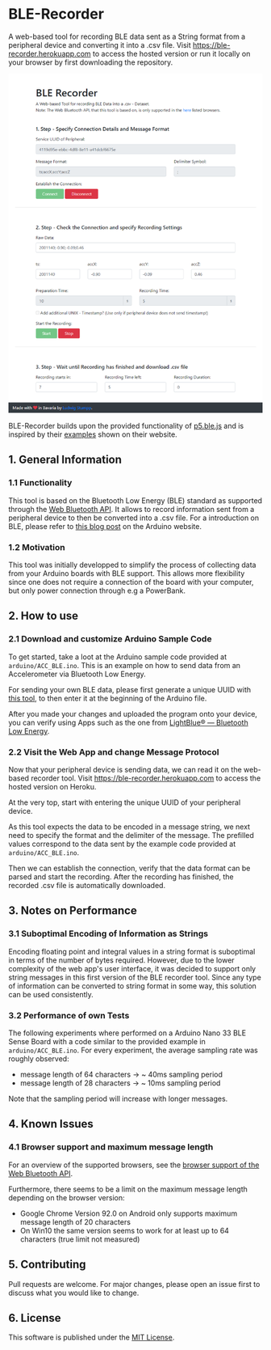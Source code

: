 # BLE-Recorder
A web-based tool for recording BLE data sent as a String format from a peripheral device and converting it into a .csv file. Visit https://ble-recorder.herokuapp.com to access the hosted version or run it locally on your browser by first downloading the repository.

![Screenshot of the website](media/screenshot.png "BLE-Recorder")

BLE-Recorder builds upon the provided functionality of [p5.ble.js](https://github.com/ITPNYU/p5.ble.js) and is inspired by their [examples](https://itpnyu.github.io/p5ble-website/docs/quick-start) shown on their website.

## 1. General Information

### 1.1 Functionality
This tool is based on the Bluetooth Low Energy (BLE) standard as supported through the [Web Bluetooth API]("https://developer.mozilla.org/en-US/docs/Web/API/Web_Bluetooth_API"). It allows to record information sent from a peripheral device to then be converted into a .csv file. For a introduction on BLE, please refer to [this blog post]("https://www.arduino.cc/en/Reference/ArduinoBLE") on the Arduino website.

### 1.2 Motivation
This tool was initially developped to simplify the process of collecting data from your Arduino boards with BLE support. This allows more flexibility since one does not require a connection of the board with your computer, but only power connection through e.g a PowerBank.

## 2. How to use

### 2.1 Download and customize Arduino Sample Code
To get started, take a loot at the Arduino sample code provided at `arduino/ACC_BLE.ino`. This is an example on how to send data from an Accelerometer via Bluetooth Low Energy.

For sending your own BLE data, please first generate a unique UUID with [this tool](https://www.uuidgenerator.net/), to then enter it at the beginning of the Arduino file.

After you made your changes and uploaded the program onto your device, you can verify using Apps such as the one from [LightBlue® — Bluetooth Low Energy](https://play.google.com/store/apps/details?id=com.punchthrough.lightblueexplorer&hl=de&gl=US).

### 2.2 Visit the Web App and change Message Protocol
Now that your peripheral device is sending data, we can read it on the web-based recorder tool. Visit https://ble-recorder.herokuapp.com to access the hosted version on Heroku.

At the very top, start with entering the unique UUID of your peripheral device.

As this tool expects the data to be encoded in a message string, we next need to specify the format and the delimiter of the message. The prefilled values correspond to the data sent by the example code provided at `arduino/ACC_BLE.ino`.

Then we can establish the connection, verify that the data format can be parsed and start the recording. After the recording has finished, the recorded .csv file is automatically downloaded.

## 3. Notes on Performance

### 3.1 Suboptimal Encoding of Information as Strings
Encoding floating point and integral values in a string format is suboptimal in terms of the number of bytes required.
However, due to the lower complexity of the web app's user interface, it was decided to support only string messages in this first version of the BLE recorder tool.
Since any type of information can be converted to string format in some way, this solution can be used consistently.

### 3.2 Performance of own Tests
The following experiments where performed on a Arduino Nano 33 BLE Sense Board with a code similar to the provided example in `arduino/ACC_BLE.ino`.
For every experiment, the average sampling rate was roughly observed:
- message length of 64 characters -> ~ 40ms sampling period
- message length of 28 characters -> ~ 10ms sampling period

Note that the sampling period will increase with longer messages.

## 4. Known Issues

### 4.1 Browser support and maximum message length
For an overview of the supported browsers, see the [browser support of the Web Bluetooth API](https://developer.mozilla.org/en-US/docs/Web/API/Web_Bluetooth_API).

Furthermore, there seems to be a limit on the maximum message length depending on the browser version:
- Google Chrome Version 92.0 on Android only supports maximum message length of 20 characters
- On Win10 the same version seems to work for at least up to 64 characters (true limit not measured)

## 5. Contributing

Pull requests are welcome. For major changes, please open an issue first to discuss what you would like to change.

## 6. License

This software is published under the [MIT License](https://choosealicense.com/licenses/mit/).
